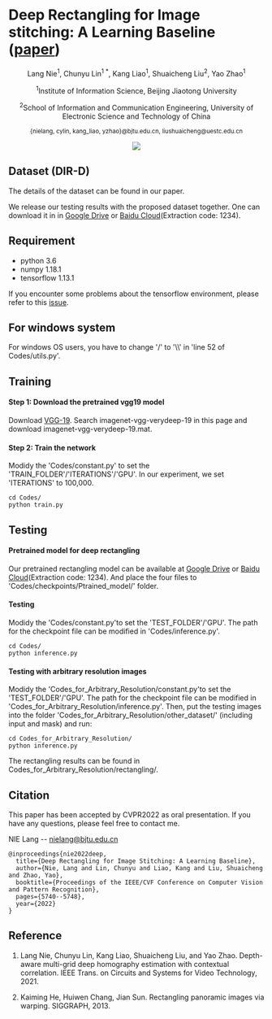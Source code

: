 # Deep Rectangling for Image stitching: A Learning Baseline ([paper](https://arxiv.org/abs/2203.03831))
<p align="center">Lang Nie<sup>1</sup>, Chunyu Lin<sup>1 *</sup>, Kang Liao<sup>1</sup>, Shuaicheng Liu<sup>2</sup>, Yao Zhao<sup>1</sup></p>
<p align="center"><sup>1</sup>Institute of Information Science, Beijing Jiaotong University</p>
<p align="center"><sup>2</sup>School of Information and Communication Engineering, University of Electronic Science and Technology of China</p>
<p align="center"><sup>{nielang, cylin, kang_liao, yzhao}@bjtu.edu.cn, liushuaicheng@uestc.edu.cn</sup></p>

<div align=center>
<img src="https://github.com/nie-lang/DeepRectangling/blob/main/rectangling.jpg"/>
</div>

## Dataset (DIR-D)
The details of the dataset can be found in our paper. 

We release our testing results with the proposed dataset together. One can download it in in [Google Drive](https://drive.google.com/file/d/1KR5DtekPJin3bmQPlTGP4wbM1zFR80ak/view?usp=sharing) or [Baidu Cloud](https://pan.baidu.com/s/1aNpHwT8JIAfX_0GtsxsWyQ)(Extraction code: 1234).

## Requirement
* python 3.6
* numpy 1.18.1
* tensorflow 1.13.1

If you encounter some problems about the tensorflow environment, please refer to this [issue](https://github.com/nie-lang/DeepRectangling/issues/4).


## For windows system
For windows OS users, you have to change '/' to '\\\\' in 'line 52 of Codes/utils.py'.

## Training
#### Step 1: Download the pretrained vgg19 model
Download [VGG-19](https://www.vlfeat.org/matconvnet/pretrained/#downloading-the-pre-trained-models). Search imagenet-vgg-verydeep-19 in this page and download imagenet-vgg-verydeep-19.mat. 

#### Step 2: Train the network
Modidy the 'Codes/constant.py' to set the 'TRAIN_FOLDER'/'ITERATIONS'/'GPU'. In our experiment, we set 'ITERATIONS' to 100,000.

```
cd Codes/
python train.py
```

## Testing
#### Pretrained model for deep rectangling
Our pretrained rectangling model can be available at [Google Drive](https://drive.google.com/drive/folders/1gEsE-7QBPcbH-kfHqYYR67C-va7vztxO?usp=sharing) or [Baidu Cloud](https://pan.baidu.com/s/19jRzz_1E97X35j6qmWm_kg)(Extraction code: 1234). And place the four files to 'Codes/checkpoints/Ptrained_model/' folder.
#### Testing 
Modidy the 'Codes/constant.py'to set the 'TEST_FOLDER'/'GPU'. The path for the checkpoint file can be modified in 'Codes/inference.py'.

```
cd Codes/
python inference.py
```
#### Testing with arbitrary resolution images
Modidy the 'Codes_for_Arbitrary_Resolution/constant.py'to set the 'TEST_FOLDER'/'GPU'. The path for the checkpoint file can be modified in 'Codes_for_Arbitrary_Resolution/inference.py'. 
Then, put the testing images into the folder 'Codes_for_Arbitrary_Resolution/other_dataset/' (including input and mask) and run:

```
cd Codes_for_Arbitrary_Resolution/
python inference.py
```
The rectangling results can be found in Codes_for_Arbitrary_Resolution/rectangling/.


## Citation
This paper has been accepted by CVPR2022 as oral presentation. If you have any questions, please feel free to contact me.


NIE Lang -- nielang@bjtu.edu.cn
```
@inproceedings{nie2022deep,
  title={Deep Rectangling for Image Stitching: A Learning Baseline},
  author={Nie, Lang and Lin, Chunyu and Liao, Kang and Liu, Shuaicheng and Zhao, Yao},
  booktitle={Proceedings of the IEEE/CVF Conference on Computer Vision and Pattern Recognition},
  pages={5740--5748},
  year={2022}
}
```

## Reference
1. Lang Nie, Chunyu Lin, Kang Liao, Shuaicheng Liu, and Yao Zhao. Depth-aware multi-grid deep homography estimation with contextual correlation. IEEE Trans. on Circuits and Systems for Video Technology, 2021.

2. Kaiming He, Huiwen Chang, Jian Sun. Rectangling panoramic images via warping. SIGGRAPH, 2013.
